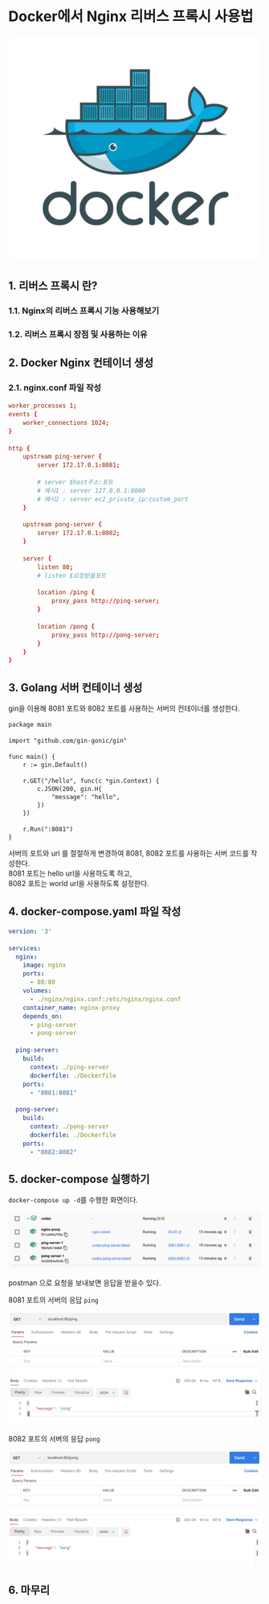 # Docker에서 Nginx 리버스 프록시 사용법

![intro](./images/docker-logo.png)

## 1. 리버스 프록시 란?

### 1.1. Nginx의 리버스 프록시 기능 사용해보기

### 1.2. 리버스 프록시 장점 및 사용하는 이유

## 2. Docker Nginx 컨테이너 생성

### 2.1. nginx.conf 파일 작성

```conf
worker_processes 1;
events {
	worker_connections 1024;
}

http {
	upstream ping-server {
		server 172.17.0.1:8081;

		# server $host주소:포트
		# 예시1 : server 127.0.0.1:8080 
		# 예시2 : server ec2_private_ip:custom_port
	}

	upstream pong-server {
		server 172.17.0.1:8082;
	}

	server {
		listen 80;
		# listen $요청받을포트

		location /ping {
			proxy_pass http://ping-server;
		}

		location /pong {
			proxy_pass http://pong-server;
		}
	}
}

```

## 3. Golang 서버 컨테이너 생성

gin을 이용해 8081 포트와 8082 포트를 사용하는 서버의 컨테이너를 생성한다.

```golang
package main

import "github.com/gin-gonic/gin"

func main() {
	r := gin.Default()
	
	r.GET("/hello", func(c *gin.Context) {
		c.JSON(200, gin.H{
			"message": "hello",
		})
	})

	r.Run(":8081")
}
```

서버의 포트와 url 를 절절하게 변경하여 8081, 8082 포트를 사용하는 서버 코드를 작성한다.  
8081 포트는 hello url을 사용하도록 하고,  
8082 포트는 world url을 사용하도록 설정한다.  

## 4. docker-compose.yaml 파일 작성

```yaml
version: '3'

services:
  nginx:
    image: nginx
    ports:
      - 80:80
    volumes:
      - ./nginx/nginx.conf:/etc/nginx/nginx.conf
    container_name: nginx-proxy
    depends_on:
      - ping-server
      - pong-server

  ping-server:
    build:
      context: ./ping-server
      dockerfile: ./Dockerfile
    ports:
      - "8081:8081"

  pong-server:
    build:
      context: ./pong-server
      dockerfile: ./Dockerfile
    ports:
      - "8082:8082"

```


## 5. docker-compose 실행하기

`docker-compose up -d`를 수행한 화면이다.

![intro](./images/docker-compose-docker-desktop.png)

postman 으로 요청을 보내보면 응답을 받을수 있다.

8081 포트의 서버의 응답 `ping`

![intro](./images/postman-8081-server-request.png)

8082 포트의 서버의 응답 `pong`

![intro](./images/postman-8082-server-request.png)

## 6. 마무리
